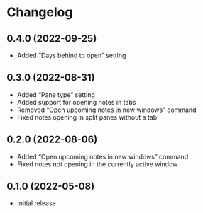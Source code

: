 # Changelog

## 0.4.0 (2022-09-25)

- Added “Days behind to open” setting

## 0.3.0 (2022-08-31)

- Added “Pane type” setting
- Added support for opening notes in tabs
- Removed “Open upcoming notes in new windows” command
- Fixed notes opening in split panes without a tab

## 0.2.0 (2022-08-06)

- Added “Open upcoming notes in new windows” command
- Fixed notes not opening in the currently active window

## 0.1.0 (2022-05-08)

- Initial release
